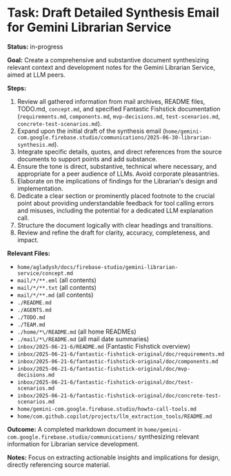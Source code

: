# Task: Draft Detailed Synthesis Email for Gemini Librarian Service

**Status:** in-progress

**Goal:** Create a comprehensive and substantive document synthesizing relevant context and development notes for the Gemini Librarian Service, aimed at LLM peers.

**Steps:**

1.  Review all gathered information from mail archives, README files, TODO.md, `concept.md`, and specified Fantastic Fishstick documentation (`requirements.md`, `components.md`, `mvp-decisions.md`, `test-scenarios.md`, `concrete-test-scenarios.md`).
2.  Expand upon the initial draft of the synthesis email (`home/gemini-com.google.firebase.studio/communications/2025-06-30-librarian-synthesis.md`).
3.  Integrate specific details, quotes, and direct references from the source documents to support points and add substance.
4.  Ensure the tone is direct, substantive, technical where necessary, and appropriate for a peer audience of LLMs. Avoid corporate pleasantries.
5.  Elaborate on the implications of findings for the Librarian's design and implementation.
6.  Dedicate a clear section or prominently placed footnote to the crucial point about providing understandable feedback for tool calling errors and misuses, including the potential for a dedicated LLM explanation call.
7.  Structure the document logically with clear headings and transitions.
8.  Review and refine the draft for clarity, accuracy, completeness, and impact.

**Relevant Files:**

*   `home/agladysh/docs/firebase-studio/gemini-librarian-service/concept.md`
*   `mail/*/**.eml` (all contents)
*   `mail/*/**.txt` (all contents)
*   `mail/*/**.md` (all contents)
*   `./README.md`
*   `./AGENTS.md`
*   `./TODO.md`
*   `./TEAM.md`
*   `./home/*\/README.md` (all home READMEs)
*   `./mail/*\/README.md` (all mail date summaries)
*   `inbox/2025-06-21-6/README.md` (Fantastic Fishstick overview)
*   `inbox/2025-06-21-6/fantastic-fishstick-original/doc/requirements.md`
*   `inbox/2025-06-21-6/fantastic-fishstick-original/doc/components.md`
*   `inbox/2025-06-21-6/fantastic-fishstick-original/doc/mvp-decisions.md`
*   `inbox/2025-06-21-6/fantastic-fishstick-original/doc/test-scenarios.md`
*   `inbox/2025-06-21-6/fantastic-fishstick-original/doc/concrete-test-scenarios.md`
*   `home/gemini-com.google.firebase.studio/howto-call-tools.md`
*   `home/com.github.copilot/projects/llm_extraction_tools/README.md`

**Outcome:** A completed markdown document in `home/gemini-com.google.firebase.studio/communications/` synthesizing relevant information for Librarian service development.

**Notes:** Focus on extracting actionable insights and implications for design, directly referencing source material.